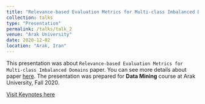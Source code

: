 ```yaml
---
title: "Relevance-based Evaluation Metrics for Multi-class Imbalanced Domains (in Persian)"
collection: talks
type: "Presentation"
permalink: /talks/talk_2
venue: "Arak University"
date: 2020-12-02
location: "Arak, Iran"
---
```


This presentation was about `Relevance-based Evaluation Metrics for Multi-class Imbalanced Domains` paper. You can see more details about paper [here](https://link.springer.com/chapter/10.1007/978-3-319-57454-7_54). The presentation was prepared for **Data Mining** course at Arak University, Fall 2020.

[Visit Keynotes here](https://alirezasn.github.io/files/talk_2_slides)